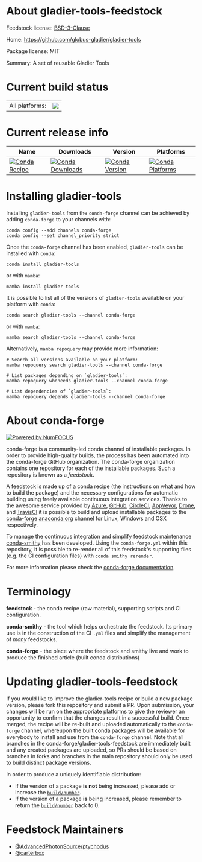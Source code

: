 About gladier-tools-feedstock
=============================

Feedstock license: [BSD-3-Clause](https://github.com/conda-forge/gladier-tools-feedstock/blob/main/LICENSE.txt)

Home: https://github.com/globus-gladier/gladier-tools

Package license: MIT

Summary: A set of reusable Gladier Tools

Current build status
====================


<table><tr><td>All platforms:</td>
    <td>
      <a href="https://dev.azure.com/conda-forge/feedstock-builds/_build/latest?definitionId=18192&branchName=main">
        <img src="https://dev.azure.com/conda-forge/feedstock-builds/_apis/build/status/gladier-tools-feedstock?branchName=main">
      </a>
    </td>
  </tr>
</table>

Current release info
====================

| Name | Downloads | Version | Platforms |
| --- | --- | --- | --- |
| [![Conda Recipe](https://img.shields.io/badge/recipe-gladier--tools-green.svg)](https://anaconda.org/conda-forge/gladier-tools) | [![Conda Downloads](https://img.shields.io/conda/dn/conda-forge/gladier-tools.svg)](https://anaconda.org/conda-forge/gladier-tools) | [![Conda Version](https://img.shields.io/conda/vn/conda-forge/gladier-tools.svg)](https://anaconda.org/conda-forge/gladier-tools) | [![Conda Platforms](https://img.shields.io/conda/pn/conda-forge/gladier-tools.svg)](https://anaconda.org/conda-forge/gladier-tools) |

Installing gladier-tools
========================

Installing `gladier-tools` from the `conda-forge` channel can be achieved by adding `conda-forge` to your channels with:

```
conda config --add channels conda-forge
conda config --set channel_priority strict
```

Once the `conda-forge` channel has been enabled, `gladier-tools` can be installed with `conda`:

```
conda install gladier-tools
```

or with `mamba`:

```
mamba install gladier-tools
```

It is possible to list all of the versions of `gladier-tools` available on your platform with `conda`:

```
conda search gladier-tools --channel conda-forge
```

or with `mamba`:

```
mamba search gladier-tools --channel conda-forge
```

Alternatively, `mamba repoquery` may provide more information:

```
# Search all versions available on your platform:
mamba repoquery search gladier-tools --channel conda-forge

# List packages depending on `gladier-tools`:
mamba repoquery whoneeds gladier-tools --channel conda-forge

# List dependencies of `gladier-tools`:
mamba repoquery depends gladier-tools --channel conda-forge
```


About conda-forge
=================

[![Powered by
NumFOCUS](https://img.shields.io/badge/powered%20by-NumFOCUS-orange.svg?style=flat&colorA=E1523D&colorB=007D8A)](https://numfocus.org)

conda-forge is a community-led conda channel of installable packages.
In order to provide high-quality builds, the process has been automated into the
conda-forge GitHub organization. The conda-forge organization contains one repository
for each of the installable packages. Such a repository is known as a *feedstock*.

A feedstock is made up of a conda recipe (the instructions on what and how to build
the package) and the necessary configurations for automatic building using freely
available continuous integration services. Thanks to the awesome service provided by
[Azure](https://azure.microsoft.com/en-us/services/devops/), [GitHub](https://github.com/),
[CircleCI](https://circleci.com/), [AppVeyor](https://www.appveyor.com/),
[Drone](https://cloud.drone.io/welcome), and [TravisCI](https://travis-ci.com/)
it is possible to build and upload installable packages to the
[conda-forge](https://anaconda.org/conda-forge) [anaconda.org](https://anaconda.org/)
channel for Linux, Windows and OSX respectively.

To manage the continuous integration and simplify feedstock maintenance
[conda-smithy](https://github.com/conda-forge/conda-smithy) has been developed.
Using the ``conda-forge.yml`` within this repository, it is possible to re-render all of
this feedstock's supporting files (e.g. the CI configuration files) with ``conda smithy rerender``.

For more information please check the [conda-forge documentation](https://conda-forge.org/docs/).

Terminology
===========

**feedstock** - the conda recipe (raw material), supporting scripts and CI configuration.

**conda-smithy** - the tool which helps orchestrate the feedstock.
                   Its primary use is in the construction of the CI ``.yml`` files
                   and simplify the management of *many* feedstocks.

**conda-forge** - the place where the feedstock and smithy live and work to
                  produce the finished article (built conda distributions)


Updating gladier-tools-feedstock
================================

If you would like to improve the gladier-tools recipe or build a new
package version, please fork this repository and submit a PR. Upon submission,
your changes will be run on the appropriate platforms to give the reviewer an
opportunity to confirm that the changes result in a successful build. Once
merged, the recipe will be re-built and uploaded automatically to the
`conda-forge` channel, whereupon the built conda packages will be available for
everybody to install and use from the `conda-forge` channel.
Note that all branches in the conda-forge/gladier-tools-feedstock are
immediately built and any created packages are uploaded, so PRs should be based
on branches in forks and branches in the main repository should only be used to
build distinct package versions.

In order to produce a uniquely identifiable distribution:
 * If the version of a package **is not** being increased, please add or increase
   the [``build/number``](https://docs.conda.io/projects/conda-build/en/latest/resources/define-metadata.html#build-number-and-string).
 * If the version of a package **is** being increased, please remember to return
   the [``build/number``](https://docs.conda.io/projects/conda-build/en/latest/resources/define-metadata.html#build-number-and-string)
   back to 0.

Feedstock Maintainers
=====================

* [@AdvancedPhotonSource/ptychodus](https://github.com/orgs/AdvancedPhotonSource/teams/ptychodus/)
* [@carterbox](https://github.com/carterbox/)

